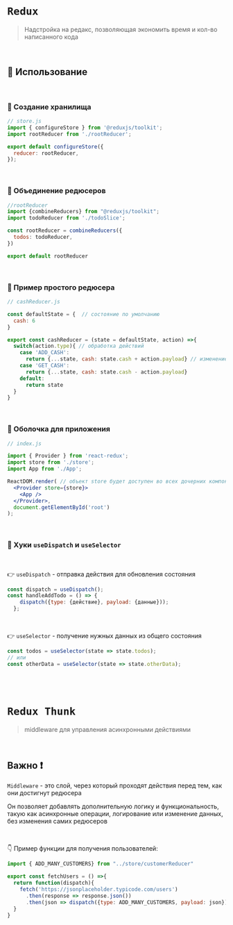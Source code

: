 # `Redux`
> Надстройка на редакс, позволяющая экономить время и кол-во написанного кода

<br>

## 🚩 Использование

<br>

### 🔵 Создание хранилища

```jsx
// store.js
import { configureStore } from '@reduxjs/toolkit';
import rootReducer from './rootReducer';

export default configureStore({
  reducer: rootReducer,
});

```

<br>


### 🔵 Объединение редюсеров

```jsx
//rootReducer
import {combineReducers} from "@reduxjs/toolkit";
import todoReducer from './todoSlice';

const rootReducer = combineReducers({
  todos: todoReducer,
})

export default rootReducer
```

<br>

### 🔵 Пример простого редюсера

```jsx
// cashReducer.js

const defaultState = {  // состояние по умолчанию
  cash: 6
}

export const cashReducer = (state = defaultState, action) =>{
  switch(action.type){ // обработка действий
    case 'ADD_CASH':
      return {...state, cash: state.cash + action.payload} // изменение состояния
    case 'GET_CASH':
      return {...state, cash: state.cash - action.payload}
    default:
      return state
  }
}

```

<br>

### 🔵 Оболочка для приложения

```jsx
// index.js

import { Provider } from 'react-redux';
import store from './store';
import App from './App';

ReactDOM.render( // объект store будет доступен во всех дочерних компонентах 
  <Provider store={store}>  
    <App />
  </Provider>,
  document.getElementById('root')
);

```

<br>

### 🔵 Хуки `useDispatch` и `useSelector`

<br>

👉 `useDispatch` - отправка действия для обновления состояния

```jsx
const dispatch = useDispatch();
const handleAddTodo = () => {
    dispatch({type: {действие}, payload: {данные}));
  };

```

<br>

👉 `useSelector` - получение нужных данных из общего состояния

```jsx
const todos = useSelector(state => state.todos);
// или
const otherData = useSelector(state => state.otherData);

```


<br>
<br>

# `Redux Thunk`
> middleware для управления асинхронными действиями

<br>


## Важно ❗


`Middleware` - это слой, через который проходят действия перед тем, как они достигнут редюсера

Он позволяет добавлять дополнительную логику и функциональность, такую как асинхронные операции, логирование или изменение данных, без изменения самих редюсеров

<br>

👇 Пример функции для получения пользователей:

```jsx
import { ADD_MANY_CUSTOMERS} from "../store/customerReducer"

export const fetchUsers = () =>{
  return function(dispatch){
    fetch('https://jsonplaceholder.typicode.com/users')
      .then(response => response.json())
      .then(json => dispatch({type: ADD_MANY_CUSTOMERS, payload: json}))
  }
}
```

